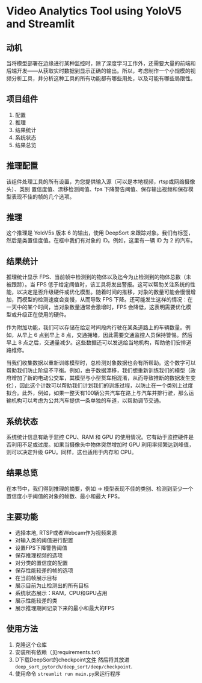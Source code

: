 # Video Analytics Tool using YoloV5 and Streamlit

## 动机
当将模型部署在边缘进行某种监控时，除了深度学习工作外，还需要大量的前端和后端开发——从获取实时数据到显示正确的输出。所以，考虑制作一个小规模的视频分析工具，并分析这种工具的所有功能都有哪些用处，以及可能有哪些局限性。

## 项目组件
1. 配置
2. 推理
3. 结果统计
4. 系统状态
5. 结果总览

## 推理配置
该组件处理工具的所有设置，为您提供输入源（可以是本地视频，rtsp或网络摄像头）、类别 置信度值、漂移检测阈值、fps 下降警告阈值、保存输出视频和保存模型表现不佳的帧的几个选项。

## 推理
这个推理是 YoloV5s 版本 6 的输出，使用 DeepSort 来跟踪对象。我们有标签，然后是类置信度值。在框中我们有对象的 ID。例如，这里有一辆 ID 为 2 的汽车。

## 结果统计
推理统计显示 FPS、当前帧中检测到的物体以及迄今为止检测到的物体总数（未被跟踪）。当 FPS 低于给定阈值时，该工具将发出警报。这可以帮助关注系统的性能，以决定是否升级硬件或优化模型。随着时间的推移，对象的数量可能会慢慢增加，而模型的检测速度会变慢，从而导致 FPS 下降。还可能发生这样的情况：在一天中的某个时间，当对象数量通常会激增时，FPS 会降低，这表明需要优化模型或升级正在使用的硬件。

作为附加功能，我们可以存储在给定时间段内行驶在某条道路上的车辆数量。例如，从早上 6 点到早上 8 点，交通拥堵，因此需要交通监控人员保持警惕。然后早上 8 点之后，交通量减少。这些数据还可以发送给当地机构，帮助他们安排道路维修。

当我们收集数据以重新训练模型时，总检测对象数据也会有所帮助。这个数字可以帮助我们防止阶级不平衡。例如，由于数据漂移，我们想重新训练我们的模型（政府增加了新的电动公交车，其模型与小型货车相混淆，从而导致推断的数据发生变化），因此这个计数可以帮助我们计划我们的训练过程，以防止在一个类别上过度拟合。此外，例如，如果一整天有100辆公共汽车在路上与汽车并排行驶，那么运输机构可以考虑为公共汽车提供一条单独的车道，以帮助调节交通。

## 系统状态
系统统计信息有助于监控 CPU、RAM 和 GPU 的使用情况。它有助于监控硬件是否利用不足或过度。如果当摄像头中物体突然增加时 GPU 利用率频繁达到峰值，则可以决定升级 GPU。同样，这也适用于内存和 CPU。

## 结果总览
在本节中，我们得到推理的摘要，例如 -> 模型表现不佳的类别、检测到至少一个置信度小于阈值的对象的帧数、最小和最大 FPS。

## 主要功能

- 选择本地, RTSP或者Webcam作为视频来源
- 对输入类的阈值进行配置
- 设置FPS下降警告阈值
- 保存推理视频的选项
- 对分类的置信度的配置
- 保存性能较差的帧的选项
- 在当前帧展示目标
- 展示目前为止检测出的所有目标
- 系统状态展示：RAM，CPU和GPU占用
- 展示性能较差的类
- 展示推理期间记录下来的最小和最大的FPS

## 使用方法

1. 克隆这个仓库
2. 安装所有依赖（见requirements.txt）
3. D下载DeepSort的checkpoint[文件](https://drive.google.com/drive/folders/1xhG0kRH1EX5B9_Iz8gQJb7UNnn_riXi6) 然后将其放进 `deep_sort_pytorch/deep_sort/deep/checkpoint`.
4. 使用命令 `streamlit run main.py`来运行程序

<!-- ## Recent Changelog

- Updated the YoloV5s weight file name in the `detect()` function in `app.py`.
- Added a drive link to download the DeepSort checkpoint file (45MB).

## FAQs

- [How to use a custom YoloV5 weight or DeepSort checkpoint file?](https://github.com/SahilChachra/Video-Analytics-Dashboard/issues/5)
- [Unable to use webcam](https://github.com/SahilChachra/Video-Analytics-Dashboard/issues/3)
- [AttributeError: 'Upsample' object has no attribute 'recompute_scale_factor'](https://github.com/ultralytics/yolov5/issues/6948) -->

<!-- ## Extras

Please review the Medium article and consider giving this repository a star.

## Note

The input video should be located in the same folder as `app.py`. If deploying the application on the cloud and using it as a web app, ensure that the user-uploaded video is saved to a temporary folder and pass the path and video name to the appropriate function in `app.py`. This is a known issue with Streamlit. Refer to [StackOverflow](https://stackoverflow.com/questions/65612750/how-can-i-specify-the-exact-folder-in-streamlit-for-the-uploaded-file-to-be-save) for more details. -->
